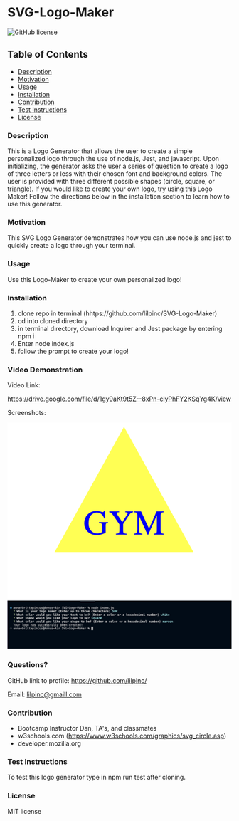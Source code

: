 # SVG-Logo-Maker
  ![GitHub license](https://img.shields.io/badge/License-MIT-green.svg)


  ## Table of Contents
  * [Description](#description)
  * [Motivation](#motivation)
  * [Usage](#usage)
  * [Installation](#installation)
  * [Contribution](#contribution)
  * [Test Instructions](#tests)
  * [License](#license)
  
  ### Description

  This is a Logo Generator that allows the user to create a simple personalized logo through the use of node.js, Jest, and javascript. Upon initializing, the generator asks the user a series of question to create a logo of three letters or less with their chosen font and background colors. The user is provided with three different possible shapes (circle, square, or triangle). If you would like to create your own logo, try using this Logo Maker! Follow the directions below in the installation section to learn how to use this generator.	

  ### Motivation

  This SVG Logo Generator demonstrates how you can use node.js and jest to quickly create a logo through your terminal.

  ### Usage

  Use this Logo-Maker to create your own personalized logo!

  ### Installation

  1. clone repo in terminal (hhtps://github.com/lilpinc/SVG-Logo-Maker) 
  2. cd into cloned  directory  
  3. in terminal directory, download Inquirer and Jest package by entering npm  i  
  4. Enter node index.js  
  5. follow the prompt to create your logo!

  ### Video Demonstration

  Video Link:

  https://drive.google.com/file/d/1gy9aKt9t5Z--8xPn-ciyPhFY2KSqYg4K/view

  Screenshots:

  ![Screenshot](<images/Screen Shot 2023-09-06 at 1.18.12 PM.png>)
  ![Screenshot](<images/Screen Shot 2023-09-06 at 1.22.28 PM.png>)

  ### Questions?

  GitHub link to profile: https://github.com/lilpinc/

  Email: lilpinc@gmaill.com


  ### Contribution

  - Bootcamp Instructor Dan, TA's, and classmates 
  - w3schools.com (https://www.w3schools.com/graphics/svg_circle.asp)
  - developer.mozilla.org

  ### Test Instructions
  To test this logo generator type in npm run test after cloning. 

  ### License 
  MIT license




